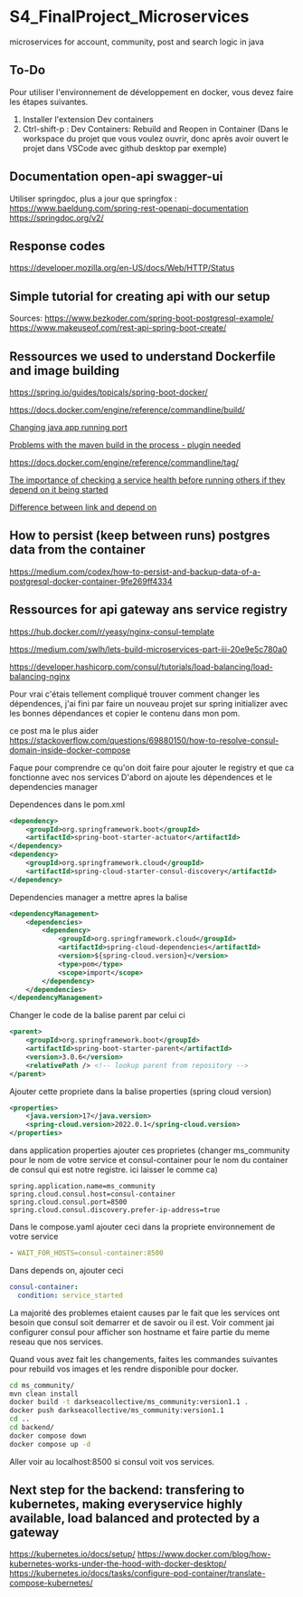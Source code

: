 # S4_FinalProject_Microservices

microservices for account, community, post and search logic in java

## To-Do

Pour utiliser l'environnement de développement en docker, vous devez faire les étapes suivantes.

1. Installer l'extension Dev containers
2. Ctrl-shift-p : Dev Containers: Rebuild and Reopen in Container (Dans le workspace du projet que vous voulez ouvrir, donc après avoir ouvert le projet dans VSCode avec github desktop par exemple)

## Documentation open-api swagger-ui

Utiliser springdoc, plus a jour que springfox :
<https://www.baeldung.com/spring-rest-openapi-documentation>
<https://springdoc.org/v2/>

## Response codes

<https://developer.mozilla.org/en-US/docs/Web/HTTP/Status>

## Simple tutorial for creating api with our setup

Sources:
<https://www.bezkoder.com/spring-boot-postgresql-example/>
<https://www.makeuseof.com/rest-api-spring-boot-create/>

## Ressources we used to understand Dockerfile and image building

<https://spring.io/guides/topicals/spring-boot-docker/>

<https://docs.docker.com/engine/reference/commandline/build/>

[Changing java app running port](https://www.baeldung.com/spring-boot-change-port)

[Problems with the maven build in the process - plugin needed](https://stackoverflow.com/questions/36427868/failed-to-execute-goal-org-apache-maven-pluginsmaven-surefire-plugin2-12test)

<https://docs.docker.com/engine/reference/commandline/tag/>

[The importance of checking a service health before running others if they depend on it being started](https://stackoverflow.com/questions/68411932/my-spring-boot-app-container-cant-connect-to-my-postgresql-database)

[Difference between link and depend on](https://www.baeldung.com/ops/docker-compose-links-depends-on)

## How to persist (keep between runs) postgres data from the container

<https://medium.com/codex/how-to-persist-and-backup-data-of-a-postgresql-docker-container-9fe269ff4334>

## Ressources for api gateway ans service registry

<https://hub.docker.com/r/yeasy/nginx-consul-template>

<https://medium.com/swlh/lets-build-microservices-part-iii-20e9e5c780a0>

<https://developer.hashicorp.com/consul/tutorials/load-balancing/load-balancing-nginx>

Pour vrai c'étais tellement compliqué trouver comment changer les dépendences, j'ai fini par faire un nouveau projet sur spring initializer avec les bonnes dépendances et copier le contenu dans mon pom.

ce post ma le plus aider <https://stackoverflow.com/questions/69880150/how-to-resolve-consul-domain-inside-docker-compose>

Faque pour comprendre ce qu'on doit faire pour ajouter le registry et que ca fonctionne avec nos services
D'abord on ajoute les dépendences et le dependencies manager

Dependences dans le pom.xml

```xml
<dependency>
    <groupId>org.springframework.boot</groupId>
    <artifactId>spring-boot-starter-actuator</artifactId>
</dependency>
<dependency>
    <groupId>org.springframework.cloud</groupId>
    <artifactId>spring-cloud-starter-consul-discovery</artifactId>
</dependency>
```

Dependencies manager a mettre apres la balise </dependencies>

```xml
<dependencyManagement>
    <dependencies>
        <dependency>
            <groupId>org.springframework.cloud</groupId>
            <artifactId>spring-cloud-dependencies</artifactId>
            <version>${spring-cloud.version}</version>
            <type>pom</type>
            <scope>import</scope>
        </dependency>
    </dependencies>
</dependencyManagement>
```

Changer le code de la balise parent par celui ci

```xml
<parent>
    <groupId>org.springframework.boot</groupId>
    <artifactId>spring-boot-starter-parent</artifactId>
    <version>3.0.6</version>
    <relativePath /> <!-- lookup parent from repository -->
</parent>
```

Ajouter cette propriete dans la balise properties (spring cloud version)

```xml
<properties>
    <java.version>17</java.version>
    <spring-cloud.version>2022.0.1</spring-cloud.version>
</properties>
```

dans application properties ajouter ces proprietes (changer ms_community pour le nom de votre service et consul-container pour le nom du container de consul qui est notre registre. ici laisser le comme ca)

```properties
spring.application.name=ms_community
spring.cloud.consul.host=consul-container
spring.cloud.consul.port=8500
spring.cloud.consul.discovery.prefer-ip-address=true
```

Dans le compose.yaml ajouter ceci dans la propriete environnement de votre service

```yaml
- WAIT_FOR_HOSTS=consul-container:8500
```

Dans depends on, ajouter ceci

```yaml
consul-container:
  condition: service_started
```

La majorité des problemes etaient causes par le fait que les services ont besoin que consul soit demarrer et de savoir ou il est. Voir comment jai configurer consul pour afficher son hostname et faire partie du meme reseau que nos services.

Quand vous avez fait les changements, faites les commandes suivantes pour rebuild vos images et les rendre disponible pour docker.

```bash
cd ms_community/
mvn clean install
docker build -t darkseacollective/ms_community:version1.1 .
docker push darkseacollective/ms_community:version1.1
cd ..
cd backend/
docker compose down
docker compose up -d
```

Aller voir au localhost:8500 si consul voit vos services.

## Next step for the backend: transfering to kubernetes, making everyservice highly available, load balanced and protected by a gateway

<https://kubernetes.io/docs/setup/>
<https://www.docker.com/blog/how-kubernetes-works-under-the-hood-with-docker-desktop/>
<https://kubernetes.io/docs/tasks/configure-pod-container/translate-compose-kubernetes/>